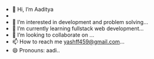 - 👋 Hi, I’m Aaditya
- <br>
- 👀 I’m interested in development and problem solving...
- 🌱 I’m currently learning fullstack web development...
- 💞️ I’m looking to collaborate on ...
- 📫 How to reach me yashff459@gmail.com...
- 😄 Pronouns: aadi..

<!---
adityapatil96k/adityapatil96k is a ✨ special ✨ repository because its `README.md` (this file) appears on your GitHub profile.
You can click the Preview link to take a look at your changes.
--->
